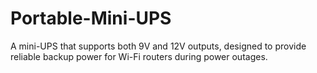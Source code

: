 # Portable-Mini-UPS
A mini-UPS that supports both 9V and 12V outputs, designed to provide reliable backup power for Wi-Fi routers during power outages.
